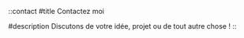 ::contact
#title
Contactez moi

#description
Discutons de votre idée, projet ou de tout autre chose !
::
